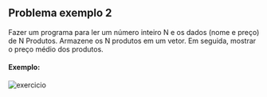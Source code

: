 ## Problema exemplo 2



Fazer um programa para ler um número inteiro N e os dados (nome e
preço) de N Produtos. Armazene os N produtos em um vetor. Em
seguida, mostrar o preço médio dos produtos.



#### Exemplo:



![exercicio](
https://github.com/LevyMatias/ImagensGithub/blob/main/img%20exercicios/C_sharp_oop_course/m%C3%B3dulo-6/problemaVetor2/Captura_1.png
)